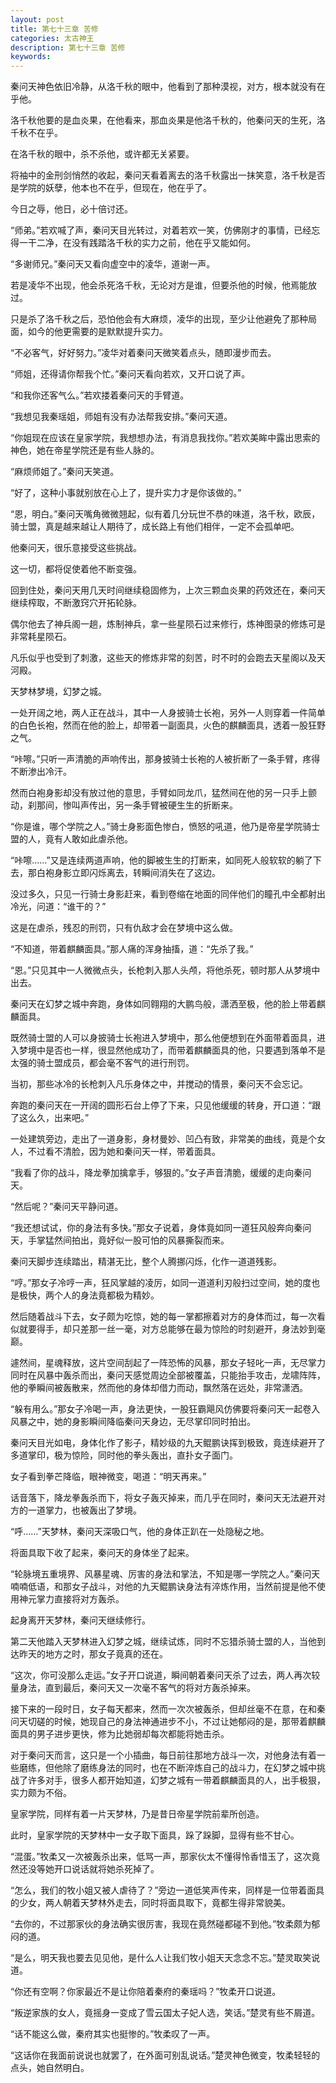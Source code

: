 ```yaml
---
layout: post
title: 第七十三章 苦修
categories: 太古神王
description: 第七十三章 苦修
keywords:
---
```


秦问天神色依旧冷静，从洛千秋的眼中，他看到了那种漠视，对方，根本就没有在乎他。

洛千秋他要的是血炎果，在他看来，那血炎果是他洛千秋的，他秦问天的生死，洛千秋不在乎。

在洛千秋的眼中，杀不杀他，或许都无关紧要。

将袖中的金刑剑悄然的收起，秦问天看着离去的洛千秋露出一抹笑意，洛千秋是否是学院的妖孽，他本也不在乎，但现在，他在乎了。

今日之辱，他日，必十倍讨还。

“师弟。”若欢喊了声，秦问天目光转过，对着若欢一笑，仿佛刚才的事情，已经忘得一干二净，在没有践踏洛千秋的实力之前，他在乎又能如何。

“多谢师兄。”秦问天又看向虚空中的凌华，道谢一声。

若是凌华不出现，他会杀死洛千秋，无论对方是谁，但要杀他的时候，他焉能放过。

只是杀了洛千秋之后，恐怕他会有大麻烦，凌华的出现，至少让他避免了那种局面，如今的他更需要的是默默提升实力。

“不必客气，好好努力。”凌华对着秦问天微笑着点头，随即漫步而去。

“师姐，还得请你帮我个忙。”秦问天看向若欢，又开口说了声。

“和我你还客气么。”若欢搂着秦问天的手臂道。

“我想见我秦瑶姐，师姐有没有办法帮我安排。”秦问天道。

“你姐现在应该在皇家学院，我想想办法，有消息我找你。”若欢美眸中露出思索的神色，她在帝星学院还是有些人脉的。

“麻烦师姐了。”秦问天笑道。

“好了，这种小事就别放在心上了，提升实力才是你该做的。”

“恩，明白。”秦问天嘴角微微翘起，似有着几分玩世不恭的味道，洛千秋，欧辰，骑士盟，真是越来越让人期待了，成长路上有他们相伴，一定不会孤单吧。

他秦问天，很乐意接受这些挑战。

这一切，都将促使着他不断变强。

回到住处，秦问天用几天时间继续稳固修为，上次三颗血炎果的药效还在，秦问天继续榨取，不断激窍穴开拓轮脉。

偶尔他去了神兵阁一趟，炼制神兵，拿一些星陨石过来修行，炼神图录的修炼可是非常耗星陨石。

凡乐似乎也受到了刺激，这些天的修炼非常的刻苦，时不时的会跑去天星阁以及天河殿。

天梦林梦境，幻梦之城。

一处开阔之地，两人正在战斗，其中一人身披骑士长袍，另外一人则穿着一件简单的白色长袍，然而在他的脸上，却带着一副面具，火色的麒麟面具，透着一股狂野之气。

“咔嚓。”只听一声清脆的声响传出，那身披骑士长袍的人被折断了一条手臂，疼得不断渗出冷汗。

然而白袍身影却没有放过他的意思，手臂如同龙爪，猛然间在他的另一只手上颤动，刹那间，惨叫声传出，另一条手臂被硬生生的折断来。

“你是谁，哪个学院之人。”骑士身影面色惨白，愤怒的吼道，他乃是帝星学院骑士盟的人，竟有人敢如此虐杀他。

“咔嚓……”又是连续两道声响，他的脚被生生的打断来，如同死人般软软的躺了下去，那白袍身影立即闪烁离去，转瞬间消失在了这边。

没过多久，只见一行骑士身影赶来，看到卷缩在地面的同伴他们的瞳孔中全都射出冷光，问道：“谁干的？”

这是在虐杀，残忍的刑罚，只有仇敌才会在梦境中这么做。

“不知道，带着麒麟面具。”那人痛的浑身抽搐，道：“先杀了我。”

“恩。”只见其中一人微微点头，长枪刺入那人头颅，将他杀死，顿时那人从梦境中出去。

秦问天在幻梦之城中奔跑，身体如同翱翔的大鹏鸟般，潇洒至极，他的脸上带着麒麟面具。

既然骑士盟的人可以身披骑士长袍进入梦境中，那么他便想到在外面带着面具，进入梦境中是否也一样，很显然他成功了，而带着麒麟面具的他，只要遇到落单不是太强的骑士盟成员，都会毫不客气的进行刑罚。

当初，那些冰冷的长枪刺入凡乐身体之中，并搅动的情景，秦问天不会忘记。

奔跑的秦问天在一开阔的圆形石台上停了下来，只见他缓缓的转身，开口道：“跟了这么久，出来吧。”

一处建筑旁边，走出了一道身影，身材曼妙、凹凸有致，非常美的曲线，竟是个女人，不过看不清脸，因为她和秦问天一样，带着面具。

“我看了你的战斗，降龙拳加擒拿手，够狠的。”女子声音清脆，缓缓的走向秦问天。

“然后呢？”秦问天平静问道。

“我还想试试，你的身法有多快。”那女子说着，身体竟如同一道狂风般奔向秦问天，手掌猛然间拍出，竟好似一股可怕的风暴撕裂而来。

秦问天脚步连续踏出，精湛无比，整个人腾挪闪烁，化作一道道残影。

“哼。”那女子冷哼一声，狂风掌越的凌厉，如同一道道利刃般扫过空间，她的度也是极快，两个人的身法竟都极为精妙。

然后随着战斗下去，女子颇为吃惊，她的每一掌都擦着对方的身体而过，每一次看似就要得手，却只差那一丝一毫，对方总能够在最为惊险的时刻避开，身法妙到毫巅。

遽然间，星魂释放，这片空间刮起了一阵恐怖的风暴，那女子轻叱一声，无尽掌力同时在风暴中轰杀而出，秦问天感觉周边全部被覆盖，只能抬手攻击，龙啸阵阵，他的拳瞬间被轰散来，然而他的身体却借力而动，飘然落在远处，非常潇洒。

“躲有用么。”那女子冷喝一声，身法更快，一股狂霸飓风仿佛要将秦问天一起卷入风暴之中，她的身影瞬间降临秦问天身边，无尽掌印同时拍出。

秦问天目光如电，身体化作了影子，精妙级的九天鲲鹏诀挥到极致，竟连续避开了多道掌印，极为惊险，同时他的拳头轰出，直扑女子面门。

女子看到拳芒降临，眼神微变，喝道：“明天再来。”

话音落下，降龙拳轰杀而下，将女子轰灭掉来，而几乎在同时，秦问天无法避开对方的一道掌力，也被轰出了梦境。

“呼……”天梦林，秦问天深吸口气，他的身体正趴在一处隐秘之地。

将面具取下收了起来，秦问天的身体坐了起来。

“轮脉境五重境界、风暴星魂、厉害的身法和掌法，不知是哪一学院之人。”秦问天喃喃低语，和那女子战斗，对他的九天鲲鹏诀身法有淬炼作用，当然前提是他不使用神元掌力直接将对方轰杀。

起身离开天梦林，秦问天继续修行。

第二天他踏入天梦林进入幻梦之城，继续试炼，同时不忘猎杀骑士盟的人，当他到达昨天的地方之时，那女子竟真的还在。

“这次，你可没那么走运。”女子开口说道，瞬间朝着秦问天杀了过去，两人再次较量身法，直到最后，秦问天又一次毫不客气的将对方轰杀掉来。

接下来的一段时日，女子每天都来，然而一次次被轰杀，但却丝毫不在意，在和秦问天切磋的时候，她现自己的身法神通进步不小，不过让她郁闷的是，那带着麒麟面具的男子进步更快，修为比她弱却每次都能将她击杀。

对于秦问天而言，这只是一个小插曲，每日前往那地方战斗一次，对他身法有着一些磨练，但他除了磨练身法的同时，也在不断淬炼自己的战斗力，在幻梦之城中挑战了许多对手，很多人都开始知道，幻梦之城有一带着麒麟面具的人，出手极狠，实力颇为不俗。

皇家学院，同样有着一片天梦林，乃是昔日帝星学院前辈所创造。

此时，皇家学院的天梦林中一女子取下面具，跺了跺脚，显得有些不甘心。

“混蛋。”牧柔又一次被轰杀出来，低骂一声，那家伙太不懂得怜香惜玉了，这次竟然还没等她开口说话就将她杀死掉了。

“怎么，我们的牧小姐又被人虐待了？”旁边一道低笑声传来，同样是一位带着面具的少女，两人朝着天梦林外走去，同时将面具取下，竟都生得非常貌美。

“去你的，不过那家伙的身法确实很厉害，我现在竟然碰都碰不到他。”牧柔颇为郁闷的道。

“是么，明天我也要去见见他，是什么人让我们牧小姐天天念念不忘。”楚灵取笑说道。

“你还有空啊？你家最近不是让你陪着秦府的秦瑶吗？”牧柔开口说道。

“叛逆家族的女人，竟摇身一变成了雪云国太子妃人选，笑话。”楚灵有些不屑道。

“话不能这么做，秦府其实也挺惨的。”牧柔叹了一声。

“这话你在我面前说说也就罢了，在外面可别乱说话。”楚灵神色微变，牧柔轻轻的点头，她自然明白。
